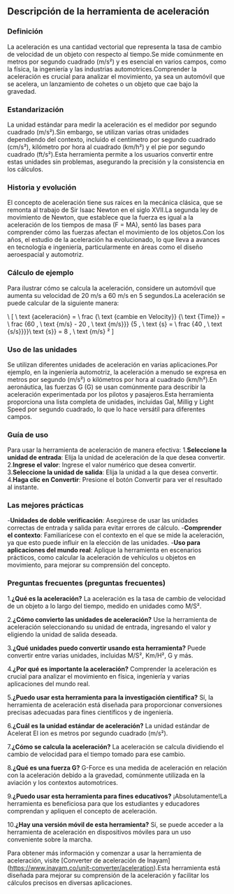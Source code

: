 ## Descripción de la herramienta de aceleración

### Definición
La aceleración es una cantidad vectorial que representa la tasa de cambio de velocidad de un objeto con respecto al tiempo.Se mide comúnmente en metros por segundo cuadrado (m/s²) y es esencial en varios campos, como la física, la ingeniería y las industrias automotrices.Comprender la aceleración es crucial para analizar el movimiento, ya sea un automóvil que se acelera, un lanzamiento de cohetes o un objeto que cae bajo la gravedad.

### Estandarización
La unidad estándar para medir la aceleración es el medidor por segundo cuadrado (m/s²).Sin embargo, se utilizan varias otras unidades dependiendo del contexto, incluido el centímetro por segundo cuadrado (cm/s²), kilómetro por hora al cuadrado (km/h²) y el pie por segundo cuadrado (ft/s²).Esta herramienta permite a los usuarios convertir entre estas unidades sin problemas, asegurando la precisión y la consistencia en los cálculos.

### Historia y evolución
El concepto de aceleración tiene sus raíces en la mecánica clásica, que se remonta al trabajo de Sir Isaac Newton en el siglo XVII.La segunda ley de movimiento de Newton, que establece que la fuerza es igual a la aceleración de los tiempos de masa (F = MA), sentó las bases para comprender cómo las fuerzas afectan el movimiento de los objetos.Con los años, el estudio de la aceleración ha evolucionado, lo que lleva a avances en tecnología e ingeniería, particularmente en áreas como el diseño aeroespacial y automotriz.

### Cálculo de ejemplo
Para ilustrar cómo se calcula la aceleración, considere un automóvil que aumenta su velocidad de 20 m/s a 60 m/s en 5 segundos.La aceleración se puede calcular de la siguiente manera:

\ [
\ text {aceleración} = \ frac {\ text {cambie en Velocity}} {\ text {Time}} = \ frac {60 \, \ text {m/s} - 20 \, \ text {m/s}}} {5 \, \ text {s} = \ frac {40 \, \ text {s/s}}}}\ text {s}} = 8 \, \ text {m/s} ²
\]

### Uso de las unidades
Se utilizan diferentes unidades de aceleración en varias aplicaciones.Por ejemplo, en la ingeniería automotriz, la aceleración a menudo se expresa en metros por segundo (m/s²) o kilómetros por hora al cuadrado (km/h²).En aeronáutica, las fuerzas G (G) se usan comúnmente para describir la aceleración experimentada por los pilotos y pasajeros.Esta herramienta proporciona una lista completa de unidades, incluidas Gal, Millig y Light Speed ​​por segundo cuadrado, lo que lo hace versátil para diferentes campos.

### Guía de uso
Para usar la herramienta de aceleración de manera efectiva:
1.**Seleccione la unidad de entrada**: Elija la unidad de aceleración de la que desea convertir.
2.**Ingrese el valor**: Ingrese el valor numérico que desea convertir.
3.**Seleccione la unidad de salida**: Elija la unidad a la que desea convertir.
4.**Haga clic en Convertir**: Presione el botón Convertir para ver el resultado al instante.

### Las mejores prácticas
-**Unidades de doble verificación**: Asegúrese de usar las unidades correctas de entrada y salida para evitar errores de cálculo.
-**Comprender el contexto**: Familiarícese con el contexto en el que se mide la aceleración, ya que esto puede influir en la elección de las unidades.
-**Uso para aplicaciones del mundo real**: Aplique la herramienta en escenarios prácticos, como calcular la aceleración de vehículos u objetos en movimiento, para mejorar su comprensión del concepto.

### Preguntas frecuentes (preguntas frecuentes)

1.**¿Qué es la aceleración?**
La aceleración es la tasa de cambio de velocidad de un objeto a lo largo del tiempo, medido en unidades como M/S².

2.**¿Cómo convierto las unidades de aceleración?**
Use la herramienta de aceleración seleccionando su unidad de entrada, ingresando el valor y eligiendo la unidad de salida deseada.

3.**¿Qué unidades puedo convertir usando esta herramienta?**
Puede convertir entre varias unidades, incluidas M/S², Km/H², G y más.

4.**¿Por qué es importante la aceleración?**
Comprender la aceleración es crucial para analizar el movimiento en física, ingeniería y varias aplicaciones del mundo real.

5.**¿Puedo usar esta herramienta para la investigación científica?**
Sí, la herramienta de aceleración está diseñada para proporcionar conversiones precisas adecuadas para fines científicos y de ingeniería.

6.**¿Cuál es la unidad estándar de aceleración?**
La unidad estándar de Acelerat El ion es metros por segundo cuadrado (m/s²).

7.**¿Cómo se calcula la aceleración?**
La aceleración se calcula dividiendo el cambio de velocidad para el tiempo tomado para ese cambio.

8.**¿Qué es una fuerza G?**
G-Force es una medida de aceleración en relación con la aceleración debido a la gravedad, comúnmente utilizada en la aviación y los contextos automotrices.

9.**¿Puedo usar esta herramienta para fines educativos?**
¡Absolutamente!La herramienta es beneficiosa para que los estudiantes y educadores comprendan y apliquen el concepto de aceleración.

10.**¿Hay una versión móvil de esta herramienta?**
Sí, se puede acceder a la herramienta de aceleración en dispositivos móviles para un uso conveniente sobre la marcha.

Para obtener más información y comenzar a usar la herramienta de aceleración, visite [Converter de aceleración de Inayam] (https://www.inayam.co/unit-converter/aceleration).Esta herramienta está diseñada para mejorar su comprensión de la aceleración y facilitar los cálculos precisos en diversas aplicaciones.